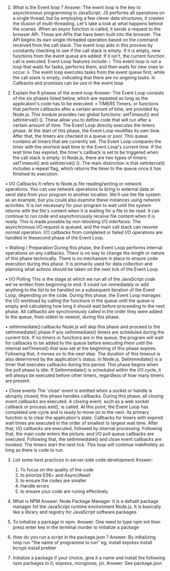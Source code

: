 1. What is the Event loop ?
    Answer:
   The event loop is the key to asynchronous programming in JavaScript. JS performs all operations on a single thread, but by employing a few clever data structures, it creates the illusion of multi-threading. Let's take a look at what happens behind the scenes. When an async function is called, it sends a request to the browser API. These are APIs that have been built into the browser. The API begins its own single-threaded operation based on the command received from the call stack. The event loop aids in this process by constantly checking to see if the call stack is empty. If it is empty, new functions from the event queue are added. If it isn't, the current function call is executed.
    Event Loop features include: 
    i. This event loop is not a loop that waits for tasks, performs them, and then waits for new ones to occur. 
    ii. The event loop executes tasks from the event queue first, while the call stack is empty, indicating that there are no ongoing tasks.
    iii. Callbacks and promises can be use in the event loop  


2. Explain the 6 phases of the event loop
    Answer:
    The Event Loop consists of the six phases listed below, which are repeated as long as the application's code has to be executed: 
•	TIMERS
    Timers, or functions that perform callbacks after a certain amount of time, are provided by Node.js. This module provides two global functions: setTimeout() and setInterval() (). These allow you to define code that will run after a certain amount of time.
    The Event Loop directly executes the timers phase. At the start of this phase, the Event Loop modifies its own time. After that, the timers are checked in a queue or pool. This queue contains all timers that are currently set. The Event Loop compares the timer with the shortest wait time to the Event Loop's current time. If the wait time has expired, the timer's callback is set to be triggered when the call stack is empty. In Node.js, there are two types of timers: setTimeout() and setInterval() (). The main distinction is that setInterval() includes a repeat flag, which returns the timer to the queue once it has finished its execution.


•	I/O Callbacks
    It refers to Node.js file reading/writing or network operations.
    You can use network operations to bring in external data or send data from your program to another location. We'll use the file system as an example, but you could also examine these instances using network activities.
    It is not necessary for your program to wait until the system returns with the file's content when it is waiting for a file to be read. It can continue to run code and asynchronously receive file content when it is ready.
    This is made possible by non-blocking I/O interfaces. The asynchronous I/O request is queued, and the main call stack can resume normal operation. I/O callbacks from completed or failed I/O operations are handled in thesecond phase of the Event Loop. 

•	Waiting / Preparation
    During this phase, the Event Loop performs internal operations on any callbacks. There is no way to change the length or nature of this phase technically. There is no mechanism in place to ensure code execution during this phase. It is primarily used for data collection and planning what actions should be taken on the next tick of the Event Loop.

•	I/O Polling 
    This is the stage at which we run all of the JavaScript code we've written from beginning to end. It could run immediately or add anything to the list to be handled on a subsequent iteration of the Event Loop, depending on the code.
    During this phase, the Event Loop manages the I/O workload by calling the functions in the queue until the queue is empty and calculating how long it should wait before proceeding to the next phase. All callbacks are synchronously called in the order they were added to the queue, from oldest to newest, during this phase. 
    


•	setImmediate() callbacks 
    Node.js will skip this phase and proceed to the setImmediate() phase if any setImmediate() timers are scheduled during the current tick.
    If no timers or functions are in the queue, the program will wait for callbacks to be added to the queue before executing them until the internal setTimeout() that was set at the beginning of this phase expires. Following that, it moves on to the next step. The duration of this timeout is also determined by the application's status. In Node.js, SetImmediate() is a timer that executes callbacks during this period. This phase begins when the poll phase is idle. If SetImmediate() is scheduled within the I/O cycle, it will always be executed before other timers, regardless of how many timers are present.


•	Close events 
   The 'close' event is emitted when a socket or handle is abruptly closed; this phase handles callbacks.
    During this phase, all closing event callbacks are executed. A closing event, such as a web socket callback or process.exit(), is called. At this point, the Event Loop has completed one cycle and is ready to move on to the next. Its primary function is to clear the application's state.
    Callbacks for timers with expired wait times are executed in the order of smallest to largest wait time. After that, I/O callbacks are executed, followed by internal processing. Following that, the main code enters the picture, and I/O poll queue callbacks are executed. Following that, the setImmediate() and close event callbacks are invoked. The timers start the next tick. This loop will continue indefinitely as long as there is code to run.

3. List some best practices in server-side code development
    Answer:
    1. To focus on the quality of the code
    2. to priorize ES6+ and Async/Await
    3. to ensure the codes are smaller
    4.  Handle errors
    5. to enusre your code are runing effectively

4. What is NPM
    Answer: Node Package Manager. it is a defualt package manager fot the JavaScript runtime environment Node.js. It is basically like a library and registry for JavaScript software packages.

5. To initialize a package in npm:
   Answer:
   One need to type npm init then press enter key in the terminal inorder to initialize a package

6. How do you run a script in the package.json ?
    Answer: By initializing nmp run "the name of programme to run"
    eg. install express
        install bcrypt
        install prettier


7. Initialize a package if your choice, give it a name and install the following npm packages to it, express,   mongoose, joi.
Answer: See package.json


